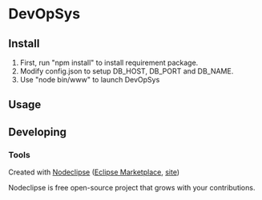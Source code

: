 

# DevOpSys

## Install
1. First, run "npm install" to install requirement package.
2. Modify config.json to setup DB_HOST, DB_PORT and DB_NAME.
3. Use "node bin/www" to launch DevOpSys


## Usage



## Developing



### Tools

Created with [Nodeclipse](https://github.com/Nodeclipse/nodeclipse-1)
 ([Eclipse Marketplace](http://marketplace.eclipse.org/content/nodeclipse), [site](http://www.nodeclipse.org))   

Nodeclipse is free open-source project that grows with your contributions.
